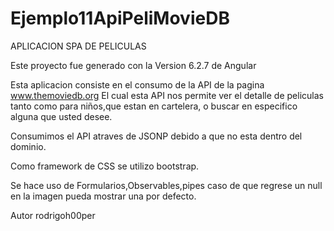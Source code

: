 # Ejemplo11ApiPeliMovieDB

APLICACION SPA DE PELICULAS

Este proyecto fue generado con la Version 6.2.7 de Angular


Esta aplicacion consiste en el consumo de la API de la pagina www.themoviedb.org
El cual esta API nos permite ver el detalle de peliculas tanto como para niños,que estan en cartelera, o buscar en especifico alguna que usted desee. 

Consumimos el API atraves de JSONP debido a que no esta dentro del dominio.

Como framework de CSS se utilizo bootstrap.

Se hace uso de Formularios,Observables,pipes caso de que regrese un null en la imagen pueda mostrar una por defecto. 


Autor rodrigoh00per 


